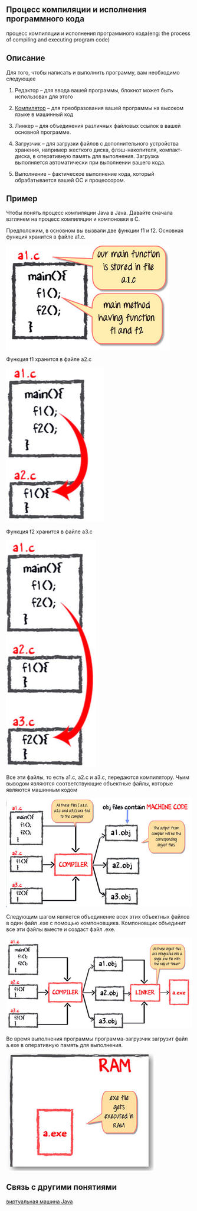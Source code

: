 
##  Процесс компиляции и исполнения программного кода
 процесс компиляции и исполнения программного кода(eng: the process of compiling and executing program code) 

## Описание
Для того, чтобы написать и выполнить программу, вам необходимо следующее

1) Редактор – для ввода вашей программы, блокнот может быть использован для этого

2) [Компилятор](compiler.md) – для преобразования вашей программы на высоком языке в машинный код

3) Линкер – для объединения различных файловых ссылок в вашей основной программе.

4) Загрузчик – для загрузки файлов с дополнительного устройства хранения, например жесткого диска, флэш-накопителя, компакт-диска, в оперативную память для выполнения. Загрузка выполняется автоматически при выполнении вашего кода.

5) Выполнение – фактическое выполнение кода, который обрабатывается вашей ОС и процессором.
## Пример
Чтобы понять процесс компиляции Java в Java. Давайте сначала взглянем на процесс компиляции и компоновки в C.

Предположим, в основном вы вызвали две функции f1 и f2. Основная функция хранится в файле a1.c.

![jvm](../images/The%20process%20of%20compiling%20and%20executing%20program%20code.png)

Функция f1 хранится в файле a2.c

![jvm](../images/The%20process%20of%20compiling%20and%20executing%20program%20code%7B2%7D.png)

Функция f2 хранится в файле a3.c

![jvm](../images/The%20process%20of%20compiling%20and%20executing%20program%20code%7B3%7D.png)

Все эти файлы, то есть a1.c, a2.c и a3.c, передаются компилятору. Чьим выводом являются соответствующие объектные файлы, которые являются машинным кодом

![jvm](../images/The%20process%20of%20compiling%20and%20executing%20program%20code%7B4%7D.png)

Следующим шагом является объединение всех этих объектных файлов в один файл .exe с помощью компоновщика. Компоновщик объединит все эти файлы вместе и создаст файл .exe.

![jvm](../images/The%20process%20of%20compiling%20and%20executing%20program%20code%7B5%7D.png)

Во время выполнения программы программа-загрузчик загрузит файл a.exe в оперативную память для выполнения.

![jvm](../images/The%20process%20of%20compiling%20and%20executing%20program%20code%7B6%7D.png)


## Связь с другими понятиями
[виртуальная машина Java](java%20virtual%20machine.md)
